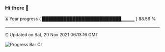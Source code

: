 ### Hi there 👋

⏳ Year progress { ██████████████████████████▁▁▁▁ } 88.56 %

---

⏰ Updated on Sat, 20 Nov 2021 06:13:16 GMT

![Progress Bar CI](https://github.com/liununu/liununu/workflows/Progress%20Bar%20CI/badge.svg)
